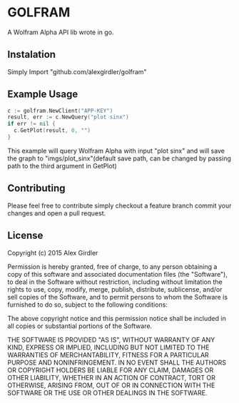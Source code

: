 # GOLFRAM
A Wolfram Alpha API lib wrote in go.

## Instalation
Simply Import "github.com/alexgirdler/golfram"

## Example Usage
```go
c := golfram.NewClient("APP-KEY")
result, err := c.NewQuery("plot sinx")
if err != nil {
  c.GetPlot(result, 0, "")
}
```

This example will query Wolfram Alpha with input "plot sinx" and will save the graph to "imgs/plot_sinx"(default save path, can be changed by passing path to the third argument in GetPlot)

## Contributing
Please feel free to contribute simply checkout a feature branch commit your changes and open a pull request.

## License
Copyright (c) 2015 Alex Girdler

Permission is hereby granted, free of charge, to any person obtaining a copy
of this software and associated documentation files (the "Software"), to deal
in the Software without restriction, including without limitation the rights
to use, copy, modify, merge, publish, distribute, sublicense, and/or sell
copies of the Software, and to permit persons to whom the Software is
furnished to do so, subject to the following conditions:

The above copyright notice and this permission notice shall be included in
all copies or substantial portions of the Software.

THE SOFTWARE IS PROVIDED "AS IS", WITHOUT WARRANTY OF ANY KIND, EXPRESS OR
IMPLIED, INCLUDING BUT NOT LIMITED TO THE WARRANTIES OF MERCHANTABILITY,
FITNESS FOR A PARTICULAR PURPOSE AND NONINFRINGEMENT. IN NO EVENT SHALL THE
AUTHORS OR COPYRIGHT HOLDERS BE LIABLE FOR ANY CLAIM, DAMAGES OR OTHER
LIABILITY, WHETHER IN AN ACTION OF CONTRACT, TORT OR OTHERWISE, ARISING FROM,
OUT OF OR IN CONNECTION WITH THE SOFTWARE OR THE USE OR OTHER DEALINGS IN
THE SOFTWARE.
